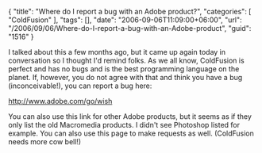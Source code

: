 {
	"title": "Where do I report a bug with an Adobe product?",
	"categories": [
		"ColdFusion"
	],
	"tags": [],
	"date": "2006-09-06T11:09:00+06:00",
	"url": "/2006/09/06/Where-do-I-report-a-bug-with-an-Adobe-product",
	"guid": "1516"
}

I talked about this a few months ago, but it came up again today in conversation so I thought I'd remind folks. As we all know, ColdFusion is perfect and has no bugs and is the best programming language on the planet. If, however, you do not agree with that and think you have a bug (inconceivable!), you can report a bug here:

<a href="http://www.adobe.com/go/wish">http://www.adobe.com/go/wish</a>

You can also use this link for other Adobe products, but it seems as if they only list the old Macromedia products. I didn't see Photoshop listed for example. You can also use this page to make requests as well. (ColdFusion needs more cow bell!)